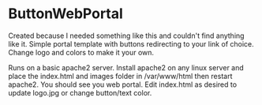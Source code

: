 # ButtonWebPortal
Created because I needed something like this and couldn't find anything like it. Simple portal template with buttons redirecting to your link of choice. Change logo and colors to make it your own.

Runs on a basic apache2 server. Install apache2 on any linux server and place the index.html and images folder in /var/www/html then restart apache2. You should see you web portal. Edit index.html as desired to update logo.jpg or change button/text color.
